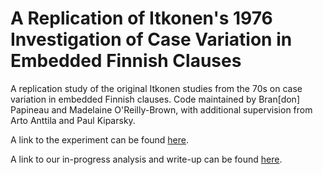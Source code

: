 # A Replication of Itkonen's 1976 Investigation of Case Variation in Embedded Finnish Clauses
A replication study of the original Itkonen studies from the 70s on case variation in embedded Finnish clauses. Code maintained by Bran[don] Papineau and Madelaine O'Reilly-Brown, with additional supervision from Arto Anttila and Paul Kiparsky. 

A link to the experiment can be found [here](https://branpap.github.io/itkonen-replication/experiment/experiment.html). 

A link to our in-progress analysis and write-up can be found [here](https://branpap.github.io/itkonen-replication/analysis/analysis.html).
